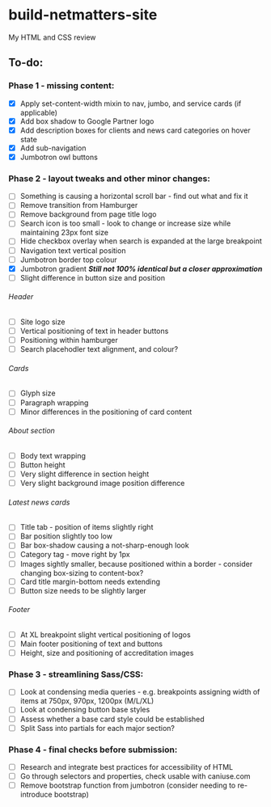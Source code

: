 # build-netmatters-site
My HTML and CSS review

## To-do:

### Phase 1 - missing content:
- [x] Apply set-content-width mixin to nav, jumbo, and service cards (if applicable)
- [x] Add box shadow to Google Partner logo
- [x] Add description boxes for clients and news card categories on hover state
- [x] Add sub-navigation
- [x] Jumbotron owl buttons

### Phase 2 - layout tweaks and other minor changes:
- [ ] Something is causing a horizontal scroll bar - find out what and fix it
- [ ] Remove transition from Hamburger
- [ ] Remove background from page title logo
- [ ] Search icon is too small - look to change or increase size while maintaining 23px font size
- [ ] Hide checkbox overlay when search is expanded at the large breakpoint
- [ ] Navigation text vertical position
- [ ] Jumbotron border top colour
- [x] Jumbotron gradient ***Still not 100% identical but a closer approximation***
- [ ] Slight difference in button size and position

###### Header
- [ ] Site logo size
- [ ] Vertical positioning of text in header buttons
- [ ] Positioning within hamburger
- [ ] Search placehodler text alignment, and colour?

###### Cards
- [ ] Glyph size
- [ ] Paragraph wrapping
- [ ] Minor differences in the positioning of card content

###### About section
- [ ] Body text wrapping
- [ ] Button height
- [ ] Very slight difference in section height
- [ ] Very slight background image position difference

###### Latest news cards
- [ ] Title tab - position of items slightly right
- [ ] Bar position slightly too low
- [ ] Bar box-shadow causing a not-sharp-enough look
- [ ] Category tag - move right by 1px
- [ ] Images sightly smaller, because positioned within a border - consider changing box-sizing to content-box?
- [ ] Card title margin-bottom needs extending
- [ ] Button size needs to be slightly larger

###### Footer
- [ ] At XL breakpoint slight vertical positioning of logos
- [ ] Main footer positioning of text and buttons
- [ ] Height, size and positioning of accreditation images

### Phase 3 - streamlining Sass/CSS:
- [ ] Look at condensing media queries - e.g. breakpoints assigning width of items at 750px, 970px, 1200px (M/L/XL)
- [ ] Look at condensing button base styles
- [ ] Assess whether a base card style could be established
- [ ] Split Sass into partials for each major section?

### Phase 4 - final checks before submission:
- [ ] Research and integrate best practices for accessibility of HTML
- [ ] Go through selectors and properties, check usable with caniuse.com
- [ ] Remove bootstrap function from jumbotron (consider needing to re-introduce bootstrap)
